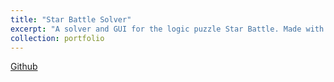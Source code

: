 ```yaml
---
title: "Star Battle Solver"
excerpt: "A solver and GUI for the logic puzzle Star Battle. Made with Python Tkinter.<br/><img src='/images/star_battle_sample.gif' width='315' height='427'>"
collection: portfolio
---
```


[Github](https://www.github.com/dominickjoo/star)
